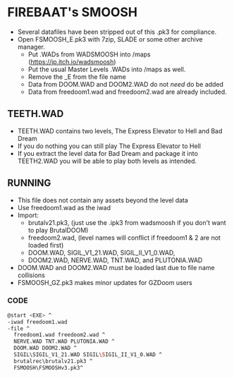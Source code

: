 # FIREBAAT's SMOOSH
- Several datafiles have been stripped out of this .pk3 for compliance.
- Open FSMOOSH_E.pk3 with 7zip, SLADE or some other archive manager.
  - Put .WADs from WADSMOOSH into /maps (https://jp.itch.io/wadsmoosh)
  - Put the usual Master Levels .WADs into /maps as well.
  - Remove the _E from the file name
  - Data from DOOM.WAD and DOOM2.WAD do not *need* do be added
  - Data from freedoom1.wad and freedoom2.wad are already included.

## TEETH.WAD
- TEETH.WAD contains two levels, The Express Elevator to Hell and Bad Dream
- If you do nothing you can still play The Express Elevator to Hell
- If you extract the level data for Bad Dream and package it into TEETH2.WAD you will be able to play both levels as intended.

## RUNNING
- This file does not contain any assets beyond the level data
- Use freedoom1.wad as the iwad
- Import:
  - brutalv21.pk3, (just use the .ipk3 from wadsmoosh if you don't want to play BrutalDOOM)
  - freedoom2.wad, (level names will conflict if freedoom1 & 2 are not loaded first)
  - DOOM.WAD, SIGIL_V1_21.WAD, SIGIL_II_V1_0.WAD,
  - DOOM2.WAD, NERVE.WAD, TNT.WAD, and PLUTONIA.WAD
- DOOM.WAD and DOOM2.WAD must be loaded last due to file name collisions
- FSMOOSH_GZ.pk3 makes minor updates for GZDoom users

### CODE
```bash
@start <EXE> ^
-iwad freedoom1.wad
-file ^
  freedoom1.wad freedoom2.wad ^
  NERVE.WAD TNT.WAD PLUTONIA.WAD ^
  DOOM.WAD DOOM2.WAD ^
  SIGIL\SIGIL_V1_21.WAD SIGIL\SIGIL_II_V1_0.WAD ^
  brutalrec\brutalv21.pk3 ^
  FSMOOSH\FSMOOSHv3.pk3^
```